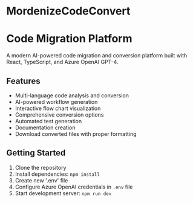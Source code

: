 # MordenizeCodeConvert
# Code Migration Platform

A modern AI-powered code migration and conversion platform built with React, TypeScript, and Azure OpenAI GPT-4.

## Features

- Multi-language code analysis and conversion
- AI-powered workflow generation
- Interactive flow chart visualization
- Comprehensive conversion options
- Automated test generation
- Documentation creation
- Download converted files with proper formatting

## Getting Started

1. Clone the repository
2. Install dependencies: `npm install`
3. Create new '.env' file
4. Configure Azure OpenAI credentials in `.env` file
5. Start development server: `npm run dev`

